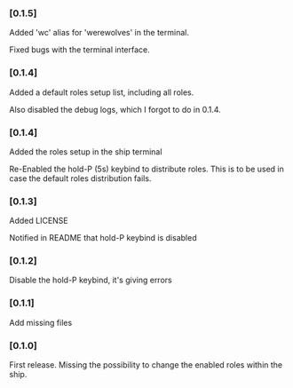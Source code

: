 ### [0.1.5]

Added 'wc' alias for 'werewolves' in the terminal.

Fixed bugs with the terminal interface.

### [0.1.4]

Added a default roles setup list, including all roles.

Also disabled the debug logs, which I forgot to do in 0.1.4.

### [0.1.4]

Added the roles setup in the ship terminal

Re-Enabled the hold-P (5s) keybind to distribute roles. This is to be used in case the default roles distribution fails.

### [0.1.3]

Added LICENSE

Notified in README that hold-P keybind is disabled

### [0.1.2]

Disable the hold-P keybind, it's giving errors

### [0.1.1]

Add missing files

### [0.1.0]

First release. Missing the possibility to change the enabled roles within the ship.